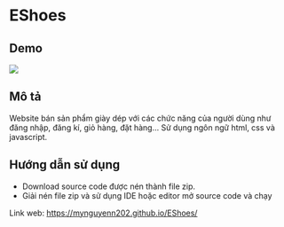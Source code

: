 # EShoes

## Demo
<img id="imgur" src="https://i.imgur.com/YCXPxlJ.gif">

## Mô tả

Website bán sản phẩm giày dép với các chức năng của người dùng như đăng nhập, đăng kí, giỏ hàng, đặt hàng... Sử dụng ngôn ngữ html, css và javascript.

## Hướng dẫn sử dụng
- Download source code được nén thành file zip. 
- Giải nén file zip và sử dụng IDE hoặc editor mở source code và chạy 

Link web: https://mynguyenn202.github.io/EShoes/
